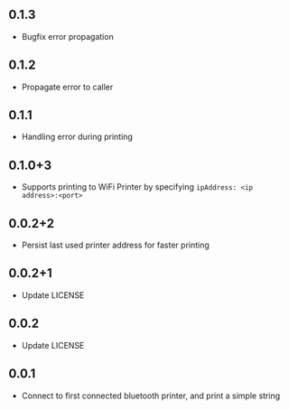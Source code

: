 ## 0.1.3
* Bugfix error propagation

## 0.1.2
* Propagate error to caller

## 0.1.1
* Handling error during printing

## 0.1.0+3
* Supports printing to WiFi Printer by specifying `ipAddress: <ip address>:<port>`

## 0.0.2+2
* Persist last used printer address for faster printing 

## 0.0.2+1
* Update LICENSE

## 0.0.2
* Update LICENSE

## 0.0.1
* Connect to first connected bluetooth printer, and print a simple string
